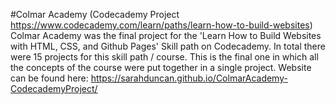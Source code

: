 #Colmar Academy (Codecademy Project https://www.codecademy.com/learn/paths/learn-how-to-build-websites)
Colmar Academy was the final project  for the 'Learn How to Build Websites with HTML, CSS, and Github Pages' Skill path on Codecademy. In total there were 15 projects for this skill path / course. This is the final one in which all the concepts of the course were put together in a single project. 
Website can be found here: https://sarahduncan.github.io/ColmarAcademy-CodecademyProject/
